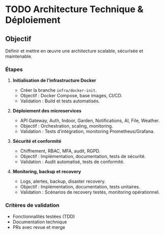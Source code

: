 # TODO Architecture Technique & Déploiement

## Objectif
Définir et mettre en œuvre une architecture scalable, sécurisée et maintenable.

### Étapes
1. **Initialisation de l’infrastructure Docker**
   - Créer la branche `infra/docker-init`.
   - Objectif : Docker Compose, base images, CI/CD.
   - Validation : Build et tests automatisés.

2. **Déploiement des microservices**
   - API Gateway, Auth, Indoor, Garden, Notifications, AI, File, Weather.
   - Objectif : Orchestration, scaling, monitoring.
   - Validation : Tests d’intégration, monitoring Prometheus/Grafana.

3. **Sécurité et conformité**
   - Chiffrement, RBAC, MFA, audit, RGPD.
   - Objectif : Implémentation, documentation, tests de sécurité.
   - Validation : Audit automatisé, tests de conformité.

4. **Monitoring, backup et recovery**
   - Logs, alertes, backup, disaster recovery.
   - Objectif : Implémentation, documentation, tests unitaires.
   - Validation : Scénarios de recovery testés, monitoring opérationnel.

### Critères de validation
- Fonctionnalités testées (TDD)
- Documentation technique
- PRs avec revue et merge
